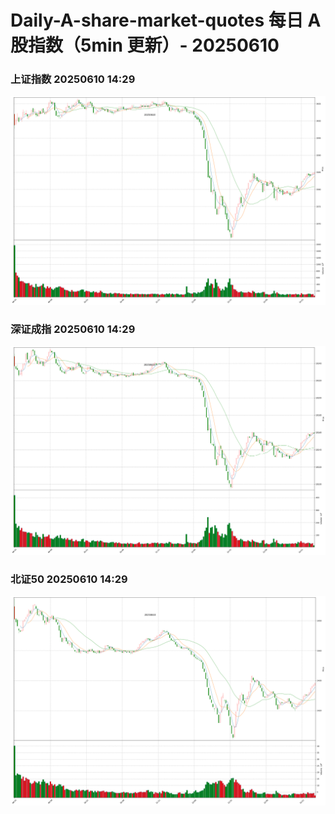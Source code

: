 
# Daily-A-share-market-quotes 每日 A 股指数（5min 更新）- 20250610

### 上证指数 20250610 14:29
![](./fig/2025/6/20250610-sh000001.png)

### 深证成指 20250610 14:29
![](./fig/2025/6/20250610-sz399001.png)

### 北证50 20250610 14:29
![](./fig/2025/6/20250610-bj899050.png)
